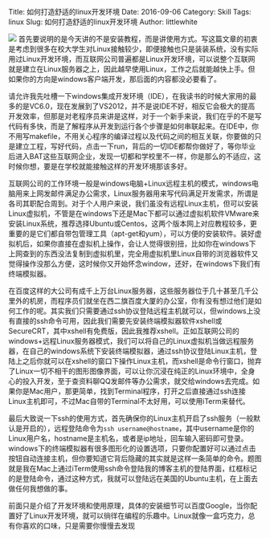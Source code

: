 Title: 如何打造舒适的linux开发环境
Date: 2016-09-06
Category: Skill
Tags: linux
Slug: 如何打造舒适的linux开发环境
Author: littlewhite

![](http://littlewhite.us/pic/linux_ssh.png)
首先要说明的是今天讲的不是安装教程，而是讲使用方式。写这篇文章的初衷是考虑到很多在校大学生对Linux接触较少，即便接触也只是装装系统，没有实际用过Linux开发环境，而互联网公司普遍都是Linux开发环境，可以说整个互联网就是建立在Linux服务器之上，因此越早使用Linux，工作之后就能越快上手。但如果你的方向是windows客户端开发，那后面的内容都没必要看了。

请允许我先吐槽一下windows集成开发环境（IDE），在我读书的时候大家用的最多的是VC6.0，现在发展到了VS2012，并不是说IDE不好，相反它会极大的提高开发效率，但那是对老程序员来讲是这样，对于一个新手来说，我们在乎的不是写代码有多快，而是了解程序从开发到运行各个步骤是如何串联起来。在IDE中，你不用写makefile，不用关心程序的编译过程以及代码之间的相互关联，你要做的只是建立工程，写好代码，点击一下run，背后的一切IDE都帮你做好了，等你毕业后进入BAT这些互联网企业，发现一切都和学校里不一样，你是那么的不适应，这时候你想，要是在学校就能接触这样的开发环境那该多好。

互联网公司的工作环境一般是windows电脑+Linux远程主机的模式，windows电脑用来上网发邮件满足办公需求，Linux服务器用来写代码满足开发需求，所谓是各司其职配合周到。对于个人用户来说，我们虽没有远程Linux主机，但可以安装Linux虚拟机，不管是在windows下还是Mac下都可以通过虚拟机软件VMware来安装Linux系统，推荐选择Ubuntu或Centos，这两个版本网上对应教程较多，更重要的是它们都自带包管理工具（apt-get和yum），可以方便的安装软件。装好虚拟机后，如果你直接在虚拟机上操作，会让人觉得很别扭，比如你在windows下上网查到的东西没法复制到虚拟机里，完全用虚拟机里Linux自带的浏览器软件又觉得操作没那么方便，这时候你又开始怀念window，还好，在windows下我们有终端模拟器。

在百度这样的大公司有成千上万台Linux服务器，这些服务器位于几十甚至几千公里外的机房，而程序员们就坐在西二旗百度大厦的办公室，你有没有想过他们是如何工作的呢。其实我们只需要通过ssh协议登陆远程主机就可以，但windows上没有直接的ssh命令可用，因此我们需要先安装终端模拟器软件xshell或SecureCRT，其中xshell有免费版，因此我推荐xshell。正如互联网公司的windows+远程Linux服务器模式，我们可以将自己的Linux虚拟机当做远程服务器，在自己的windows系统下安装终端模拟器，通过ssh协议登陆Linux主机，登陆上之后你就可以在xshell的窗口下操作Linux主机，而xshell是命令行窗口，抛弃了Linux一切不相干的图形图像界面，可以让你沉浸在纯正的Linux环境中，全身心的投入开发，至于查资料聊QQ发邮件等办公需求，就交给windows去完成。如果你是Mac用户，那更简单，找到Terminal程序，打开之后直接通过ssh连接Linux主机即可，不过Mac自带的Terminal不太好用，可以使用iTerm来替代。

最后大致说一下ssh的使用方式，首先确保你的Linux主机开启了ssh服务（一般默认是开启的），远程登陆命令为`ssh username@hostname`，其中username是你的Linux用户名，hostname是主机名，或者是ip地址，回车输入密码即可登录。windows下的终端模拟器有很多图形化的设置选项，只要你配置好可以通过点击按钮自动连接主机，但你要知道它背后隐藏的其实就是这样一条简单的命令。题图就是我在Mac上通过iTerm使用ssh命令登陆我的博客主机的登陆界面，红框标记的是登陆命令，通过这种方式，我就可以登陆远在美国的Ubuntu主机，在上面去做任何我想做的事。

前面只是介绍了开发环境和使用原理，具体的安装细节可以百度Google，当你配置好了Linux开发环境，就可以徜徉在编程的乐趣中。Linux就像一盒巧克力，总有你喜欢的口味，只是需要你慢慢去发现
